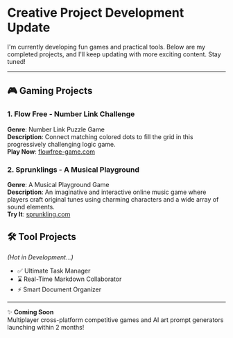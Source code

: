 # Creative Project Development Update

I'm currently developing fun games and practical tools. Below are my completed projects, and I'll keep updating with more exciting content. Stay tuned!

---

## 🎮 Gaming Projects

### 1. Flow Free - Number Link Challenge
**Genre**: Number Link Puzzle Game  
**Description**: Connect matching colored dots to fill the grid in this progressively challenging logic game.  
**Play Now**: [flowfree-game.com](https://flowfree-game.com/)  

### 2. Sprunklings - A Musical Playground
**Genre**: A Musical Playground Game  
**Description**: An imaginative and interactive online music game where players craft original tunes using charming characters and a wide array of sound elements.  
**Try It**: [sprunkling.com](https://sprunkling.com/)  

## 🛠️ Tool Projects  
_(Hot in Development...)_
- ✅ Ultimate Task Manager  
- ⌛ Real-Time Markdown Collaborator  
- ⚡ Smart Document Organizer  

---

✨ **Coming Soon**  
Multiplayer cross-platform competitive games and AI art prompt generators launching within 2 months!
